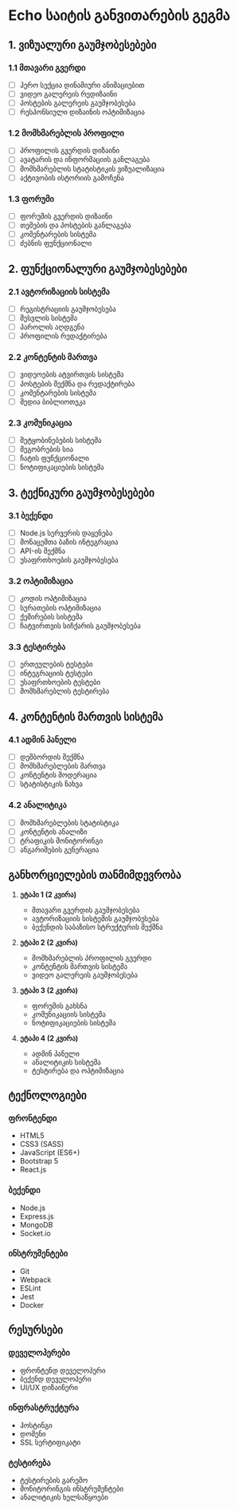 # Echo საიტის განვითარების გეგმა

## 1. ვიზუალური გაუმჯობესებები

### 1.1 მთავარი გვერდი
- [ ] ჰერო სექცია დინამიური ანიმაციებით
- [ ] ვიდეო გალერეის რედიზაინი
- [ ] პოსტების გალერეის გაუმჯობესება
- [ ] რესპონსიული დიზაინის ოპტიმიზაცია

### 1.2 მომხმარებლის პროფილი
- [ ] პროფილის გვერდის დიზაინი
- [ ] ავატარის და ინფორმაციის განლაგება
- [ ] მომხმარებლის სტატისტიკის ვიზუალიზაცია
- [ ] აქტივობის ისტორიის გამოჩენა

### 1.3 ფორუმი
- [ ] ფორუმის გვერდის დიზაინი
- [ ] თემების და პოსტების განლაგება
- [ ] კომენტარების სისტემა
- [ ] ძებნის ფუნქციონალი

## 2. ფუნქციონალური გაუმჯობესებები

### 2.1 ავტორიზაციის სისტემა
- [ ] რეგისტრაციის გაუმჯობესება
- [ ] შესვლის სისტემა
- [ ] პაროლის აღდგენა
- [ ] პროფილის რედაქტირება

### 2.2 კონტენტის მართვა
- [ ] ვიდეოების ატვირთვის სისტემა
- [ ] პოსტების შექმნა და რედაქტირება
- [ ] კომენტარების სისტემა
- [ ] მედია ბიბლიოთეკა

### 2.3 კომუნიკაცია
- [ ] შეტყობინებების სისტემა
- [ ] მეგობრების სია
- [ ] ჩატის ფუნქციონალი
- [ ] ნოტიფიკაციების სისტემა

## 3. ტექნიკური გაუმჯობესებები

### 3.1 ბექენდი
- [ ] Node.js სერვერის დაყენება
- [ ] მონაცემთა ბაზის ინტეგრაცია
- [ ] API-ის შექმნა
- [ ] უსაფრთხოების გაუმჯობესება

### 3.2 ოპტიმიზაცია
- [ ] კოდის ოპტიმიზაცია
- [ ] სურათების ოპტიმიზაცია
- [ ] ქეშირების სისტემა
- [ ] ჩატვირთვის სიჩქარის გაუმჯობესება

### 3.3 ტესტირება
- [ ] ერთეულების ტესტები
- [ ] ინტეგრაციის ტესტები
- [ ] უსაფრთხოების ტესტები
- [ ] მომხმარებლის ტესტირება

## 4. კონტენტის მართვის სისტემა

### 4.1 ადმინ პანელი
- [ ] დეშბორდის შექმნა
- [ ] მომხმარებლების მართვა
- [ ] კონტენტის მოდერაცია
- [ ] სტატისტიკის ნახვა

### 4.2 ანალიტიკა
- [ ] მომხმარებლების სტატისტიკა
- [ ] კონტენტის ანალიზი
- [ ] ტრაფიკის მონიტორინგი
- [ ] ანგარიშების გენერაცია

## განხორციელების თანმიმდევრობა

1. **ეტაპი 1 (2 კვირა)**
   - მთავარი გვერდის გაუმჯობესება
   - ავტორიზაციის სისტემის გაუმჯობესება
   - ბექენდის საბაზისო სტრუქტურის შექმნა

2. **ეტაპი 2 (2 კვირა)**
   - მომხმარებლის პროფილის გვერდი
   - კონტენტის მართვის სისტემა
   - ვიდეო გალერეის გაუმჯობესება

3. **ეტაპი 3 (2 კვირა)**
   - ფორუმის გახსნა
   - კომუნიკაციის სისტემა
   - ნოტიფიკაციების სისტემა

4. **ეტაპი 4 (2 კვირა)**
   - ადმინ პანელი
   - ანალიტიკის სისტემა
   - ტესტირება და ოპტიმიზაცია

## ტექნოლოგიები

### ფრონტენდი
- HTML5
- CSS3 (SASS)
- JavaScript (ES6+)
- Bootstrap 5
- React.js

### ბექენდი
- Node.js
- Express.js
- MongoDB
- Socket.io

### ინსტრუმენტები
- Git
- Webpack
- ESLint
- Jest
- Docker

## რესურსები

### დეველოპერები
- ფრონტენდ დეველოპერი
- ბექენდ დეველოპერი
- UI/UX დიზაინერი

### ინფრასტრუქტურა
- ჰოსტინგი
- დომენი
- SSL სერტიფიკატი

### ტესტირება
- ტესტირების გარემო
- მონიტორინგის ინსტრუმენტები
- ანალიტიკის ხელსაწყოები 
